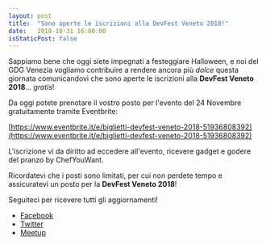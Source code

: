 ```yaml
---
layout: post
title:  "Sono aperte le iscrizioni alla DevFest Veneto 2018!"
date:   2018-10-31 16:00:00
isStaticPost: false
---
```


Sappiamo bene che oggi siete impegnati a festeggiare Halloween, e noi del GDG Venezia vogliamo contribuire a rendere ancora più _dolce_ questa giornata comunicandovi che sono aperte le iscrizioni alla **DevFest Veneto 2018**... _gratis_!

Da oggi potete prenotare il vostro posto per l'evento del 24 Novembre gratuitamente tramite Eventbrite: 

[https://www.eventbrite.it/e/biglietti-devfest-veneto-2018-51936808392](https://www.eventbrite.it/e/biglietti-devfest-veneto-2018-51936808392)

L'iscrizione vi da diritto ad eccedere all'evento, ricevere gadget e godere del pranzo by ChefYouWant.

Ricordatevi che i posti sono limitati, per cui non perdete tempo e assicuratevi un posto per la **DevFest Veneto 2018**!


Seguiteci per ricevere tutti gli aggiornamenti!
* [Facebook](https://facebook.com/gdgvenezia)
* [Twitter](https://twitter.com/intent/user?screen_name=gdgvenezia)
* [Meetup](https://www.meetup.com/it-IT/GDG-Venezia)
